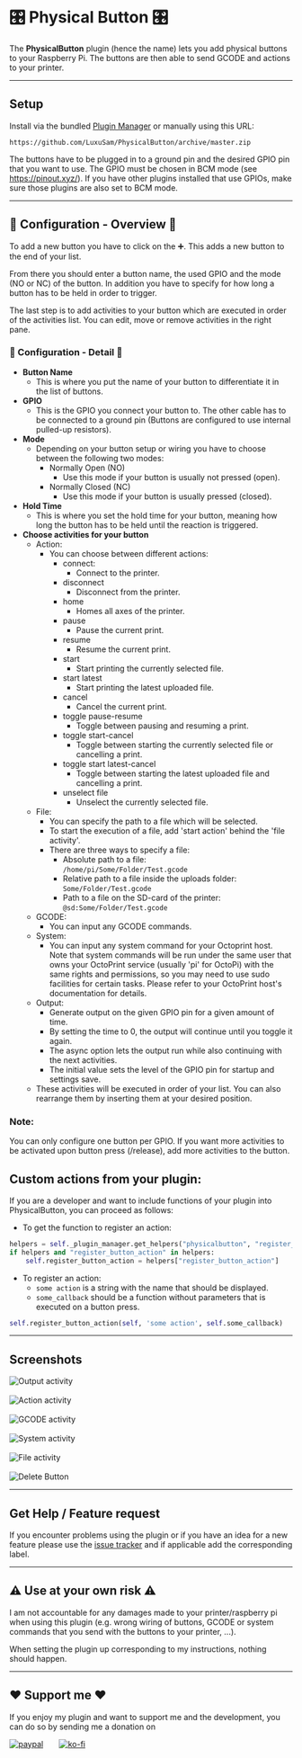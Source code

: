 # 🎛 Physical Button 🎛

The **PhysicalButton** plugin (hence the name) lets you add physical buttons to your Raspberry Pi.
The buttons are then able to send GCODE and actions to your printer.

---
## Setup
Install via the bundled [Plugin Manager](https://docs.octoprint.org/en/master/bundledplugins/pluginmanager.html)
or manually using this URL:

    https://github.com/LuxuSam/PhysicalButton/archive/master.zip

The buttons have to be plugged in to a ground pin and the desired GPIO pin that you want to use.
The GPIO must be chosen in BCM mode (see <https://pinout.xyz/>).
If you have other plugins installed that use GPIOs, make sure those plugins are also set to BCM mode.

---
## 🔧 Configuration - Overview 🔧
To add a new button you have to click on the ➕. This adds a new button to the end of your list.

From there you should enter a button name, the used GPIO and the mode (NO or NC) of the button.
In addition you have to specify for how long a button has to be held in order to trigger.

The last step is to add activities to your button which are executed in order of the activities list.
You can edit, move or remove activities in the right pane.

### 🔧 Configuration - Detail 🔧
* **Button Name**
  * This is where you put the name of your button to differentiate it in the list of buttons.
* **GPIO**
  * This is the GPIO you connect your button to. The other cable has to be connected to a ground pin (Buttons are configured to use internal pulled-up resistors).
* **Mode**
  * Depending on your button setup or wiring you have to choose between the following two modes:
    * Normally Open (NO)
      * Use this mode if your button is usually not pressed (open).
    * Normally Closed (NC)
      * Use this mode if your button is usually pressed (closed).
* **Hold Time**
  * This is where you set the hold time for your button, meaning how long the button has to be held until the reaction is triggered.
* **Choose activities for your button**
  * Action:
    * You can choose between different actions:
      * connect:
        * Connect to the printer.
      * disconnect
        * Disconnect from the printer.
      * home
        * Homes all axes of the printer.
      * pause
        * Pause the current print.
      * resume
        * Resume the current print.
      * start
        * Start printing the currently selected file.
      * start latest
        * Start printing the latest uploaded file.
      * cancel
        * Cancel the current print.
      * toggle pause-resume
        * Toggle between pausing and resuming a print.
      * toggle start-cancel
        * Toggle between starting the currently selected file or cancelling a print.
      * toggle start latest-cancel
        * Toggle between starting the latest uploaded file and cancelling a print.
      * unselect file
        * Unselect the currently selected file.
  * File:
    * You can specify the path to a file which will be selected.
    * To start the execution of a file, add 'start action' behind the 'file activity'.
    * There are three ways to specify a file:
      * Absolute path to a file:  
        `/home/pi/Some/Folder/Test.gcode`
      * Relative path to a file inside the uploads folder:  
        `Some/Folder/Test.gcode`
      * Path to a file on the SD-card of the printer:  
        `@sd:Some/Folder/Test.gcode`
  * GCODE:
    * You can input any GCODE commands.
  * System:
    * You can input any system command for your Octoprint host.  
    Note that system commands will be run under the same user that owns your OctoPrint service (usually 'pi' for OctoPi) with the same rights and permissions, so you may need to use sudo facilities for certain tasks. Please refer to your OctoPrint host's documentation for details.
  * Output:
    * Generate output on the given GPIO pin for a given amount of time.
    * By setting the time to 0, the output will continue until you toggle it again.
    * The async option lets the output run while also continuing with the next activities.
    * The initial value sets the level of the GPIO pin for startup and settings save.
  * These activities will be executed in order of your list. You can also rearrange them by inserting them at your desired position.

### Note:
You can only configure one button per GPIO.
If you want more activities to be activated upon button press (/release), add more activities to the button.

## Custom actions from your plugin:
If you are a developer and want to include functions of your plugin into PhysicalButton, you can proceed as follows:

 * To get the function to register an action:
```python
helpers = self._plugin_manager.get_helpers("physicalbutton", "register_button_action")
if helpers and "register_button_action" in helpers:
    self.register_button_action = helpers["register_button_action"]
```
 * To register an action:
   * `some action` is a string with the name that should be displayed.
   * `some_callback` should be a function without parameters that is executed on a button press.
```python
self.register_button_action(self, 'some action', self.some_callback)
```




---
## Screenshots
![Output activity](/assets/img/plugins/physicalbutton/PhysicalButton_output.png)</br></br>
![Action activity](/assets/img/plugins/physicalbutton/PhysicalButton_action.png)</br></br>
![GCODE activity](/assets/img/plugins/physicalbutton/PhysicalButton_gcode.png)</br></br>
![System activity](/assets/img/plugins/physicalbutton/PhysicalButton_system.png)</br></br>
![File activity](/assets/img/plugins/physicalbutton/PhysicalButton_file.png)</br></br>
![Delete Button](/assets/img/plugins/physicalbutton/PhysicalButton_delete.png)


---
## Get Help / Feature request
If you encounter problems using the plugin or if you have an idea for a new feature please use the [issue tracker](https://github.com/LuxuSam/PhysicalButton/issues) and if applicable add the corresponding label.

---
## ⚠️ Use at your own risk ⚠️
I am not accountable for any damages made to your printer/raspberry pi when using this plugin (e.g. wrong wiring
of buttons, GCODE or system commands that you send with the buttons to your printer, ...).

When setting the plugin up corresponding to my instructions, nothing should happen.

---
## ❤️ Support me ❤️
If you enjoy my plugin and want to support me and the development, you can do so by sending me a donation on</br>

[![paypal](https://www.paypalobjects.com/webstatic/de_DE/i/de-pp-logo-100px.png)](https://www.paypal.com/paypalme/luxusam3d)&emsp;&emsp;[![ko-fi](https://uploads-ssl.webflow.com/5c14e387dab576fe667689cf/5c91bddac6c3aa6b3718fd86_kofisvglofo.svg)](https://ko-fi.com/C0C14BZCR)

